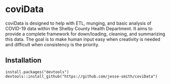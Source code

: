 # coviData
coviData is designed to help with ETL, munging, and basic analysis of COVID-19 data within the Shelby County Health Department. It aims to provide a complete framework for down/loading, cleaning, and summarizing this data. The goal is to make human input easy when creativity is needed and difficult when consistency is the priority.

## Installation
```
install.packages("devtools")
devtools::install_github("https://github.com/jesse-smith/coviData")
```
